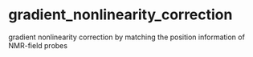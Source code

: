 # gradient_nonlinearity_correction
gradient nonlinearity correction by matching the position information of NMR-field probes
